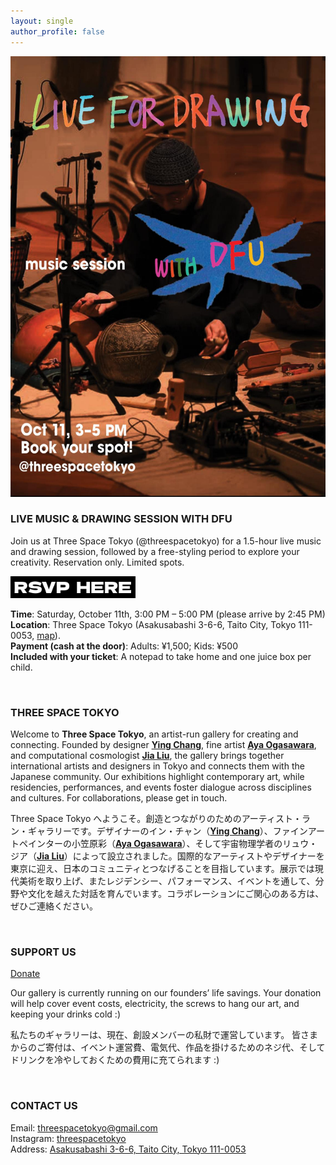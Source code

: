 ```yaml
---
layout: single
author_profile: false
---
```



<p align="center">
  <img src="/assets/event_DFU2025.jpg" />
</p>

### LIVE MUSIC & DRAWING SESSION WITH DFU

Join us at Three Space Tokyo (@threespacetokyo) for a 1.5-hour live music and drawing session, followed by a free-styling period to explore your creativity. Reservation only. Limited spots.

[<img src="/assets/rsvp1.png" width="200"/>](https://forms.gle/B5etcbMeMQstDQhe6)

**Time**: Saturday, October 11th, 3:00 PM – 5:00 PM (please arrive by 2:45 PM) <br>
**Location**: Three Space Tokyo (Asakusabashi 3-6-6, Taito City, Tokyo 111-0053, [map](https://maps.app.goo.gl/U6qfJWBaE5sk5ypv9)).<br>
**Payment (cash at the door)**: Adults: ¥1,500; Kids: ¥500<br>
**Included with your ticket**: A notepad to take home and one juice box per child.<br>

<br>

### THREE SPACE TOKYO 

Welcome to **Three Space Tokyo**, an artist-run gallery for creating and connecting. Founded by designer [**Ying Chang**](https://www.yingchang.co.uk/), fine artist [**Aya Ogasawara**](https://www.ayaogas.com/), and computational cosmologist [**Jia Liu**](https://liuxx479.github.io/), the gallery brings together international artists and designers in Tokyo and connects them with the Japanese community. Our exhibitions highlight contemporary art, while residencies, performances, and events foster dialogue across disciplines and cultures. For collaborations, please get in touch.  

Three Space Tokyo へようこそ。創造とつながりのためのアーティスト・ラン・ギャラリーです。デザイナーのイン・チャン（[**Ying Chang**](https://www.yingchang.co.uk/)）、ファインアートペインターの小笠原彩（[**Aya Ogasawara**](https://www.ayaogas.com/)）、そして宇宙物理学者のリュウ・ジア（[**Jia Liu**](https://liuxx479.github.io/)）によって設立されました。国際的なアーティストやデザイナーを東京に迎え、日本のコミュニティとつなげることを目指しています。展示では現代美術を取り上げ、またレジデンシー、パフォーマンス、イベントを通して、分野や文化を越えた対話を育んでいます。コラボレーションにご関心のある方は、ぜひご連絡ください。  


<!---
<p align="center">
<img src="/assets/paintinglogo.jpg" width="600"/>
</p>

*Painting credit: "Her Tiny Equilibrium" by Aya Ogasawara (oil and egg tempera on canvas, 2023)*
-->

<br>

### SUPPORT US

[Donate](https://www.paypal.com/paypalme/ThreeSpaceTokyo)

Our gallery is currently running on our founders’ life savings. Your donation will help cover event costs, electricity, the screws to hang our art, and keeping your drinks cold :)

私たちのギャラリーは、現在、創設メンバーの私財で運営しています。
皆さまからのご寄付は、イベント運営費、電気代、作品を掛けるためのネジ代、そしてドリンクを冷やしておくための費用に充てられます :)



<br>

### CONTACT US
Email: [threespacetokyo@gmail.com](mailto:threespacetokyo@gmail.com)  
Instagram: [threespacetokyo](https://www.instagram.com/threespacetokyo/)  
Address: [Asakusabashi 3-6-6, Taito City, Tokyo 111-0053](https://maps.app.goo.gl/U6qfJWBaE5sk5ypv9)  
